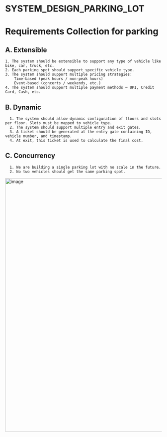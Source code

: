 # SYSTEM_DESIGN_PARKING_LOT

# Requirements Collection for parking
   ## A. Extensible
    1. The system should be extensible to support any type of vehicle like bike, car, truck, etc.
    2. Each parking spot should support specific vehicle type.
    3. The system should support multiple pricing strategies:
        Time-based (peak hours / non-peak hours)
        Event-based (concerts / weekends, etc.)
    4. The system should support multiple payment methods – UPI, Credit Card, Cash, etc.
   
   ## B. Dynamic
      1. The system should allow dynamic configuration of floors and slots per floor. Slots must be mapped to vehicle type.
      2. The system should support multiple entry and exit gates.
      3. A ticket should be generated at the entry gate containing ID, vehicle number, and timestamp.
      4. At exit, this ticket is used to calculate the final cost.
      
   ## C. Concurrency
      1. We are building a single parking lot with no scale in the future.
      2. No two vehicles should get the same parking spot.

<img width="1919" height="813" alt="image" src="https://github.com/user-attachments/assets/11aed4a4-abaa-4773-8563-88d725897917" />
